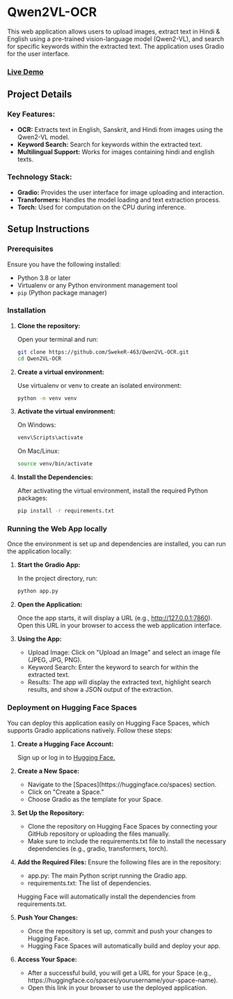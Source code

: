 # Qwen2VL-OCR

This web application allows users to upload images, extract text in Hindi & English using a pre-trained vision-language model (Qwen2-VL), and search for specific keywords within the extracted text. The application uses Gradio for the user interface.

### [Live Demo](https://huggingface.co/spaces/Swekerr/Qwen2VL-OCR)  


## Project Details

### Key Features:
- **OCR:** Extracts text in English, Sanskrit, and Hindi from images using the Qwen2-VL model.
- **Keyword Search:** Search for keywords within the extracted text.
- **Multilingual Support:** Works for images containing hindi and english texts.

### Technology Stack:
- **Gradio:** Provides the user interface for image uploading and interaction.
- **Transformers:** Handles the model loading and text extraction process.
- **Torch:** Used for computation on the CPU during inference.

## Setup Instructions

### Prerequisites
Ensure you have the following installed:
- Python 3.8 or later
- Virtualenv or any Python environment management tool
- `pip` (Python package manager)

### Installation
1. **Clone the repository:**

   Open your terminal and run:
   ```bash
   git clone https://github.com/SwekeR-463/Qwen2VL-OCR.git
   cd Qwen2VL-OCR
   ```

2. **Create a virtual environment:**

   Use virtualenv or venv to create an isolated environment:
   ```bash
   python -m venv venv
   ```

3. **Activate the virtual environment:**

   On Windows:
   ```bash
   venv\Scripts\activate
   ```

   On Mac/Linux:
   ```bash
   source venv/bin/activate
   ```

4. **Install the Dependencies:**

   After activating the virtual environment, install the required Python packages:
   ```bash
   pip install -r requirements.txt
   ```

### Running the Web App locally

Once the environment is set up and dependencies are installed, you can run the application locally:

1. **Start the Gradio App:**
   
   In the project directory, run:
   ```bash
   python app.py
   ```

2. **Open the Application:**
   
   Once the app starts, it will display a URL (e.g., http://127.0.0.1:7860). Open this URL in your browser to access the web application interface.

3. **Using the App:**

   <ul>
      <li>Upload Image: Click on "Upload an Image" and select an image file (JPEG, JPG, PNG).</li>
      <li>Keyword Search: Enter the keyword to search for within the extracted text.</li>
      <li>Results: The app will display the extracted text, highlight search results, and show a JSON output of the extraction.</li>
   </ul>
   

### Deployment on Hugging Face Spaces

You can deploy this application easily on Hugging Face Spaces, which supports Gradio applications natively. Follow these steps:

1. **Create a Hugging Face Account:**

   Sign up or log in to [Hugging Face.](https://huggingface.co/)


2. **Create a New Space:**

   <ul>
      <li>Navigate to the [Spaces](https://huggingface.co/spaces) section.</li>
      <li>Click on "Create a Space."</li>
      <li>Choose Gradio as the template for your Space.</li>
   </ul>

4. **Set Up the Repository:**

   <ul>
      <li>Clone the repository on Hugging Face Spaces by connecting your GitHub repository or uploading the files manually.</li>
      <li>Make sure to include the requirements.txt file to install the necessary dependencies (e.g., gradio, transformers, torch).</li>
   </ul>
   
5. **Add the Required Files:**
   Ensure the following files are in the repository:

   <ul>
      <li>app.py: The main Python script running the Gradio app.</li>
      <li>requirements.txt: The list of dependencies.</li>
   </ul>

   Hugging Face will automatically install the dependencies from requirements.txt.

6. **Push Your Changes:**

   <ul>
      <li>Once the repository is set up, commit and push your changes to Hugging Face.</li>
      <li>Hugging Face Spaces will automatically build and deploy your app.</li>
   </ul>

7. **Access Your Space:**

   <ul>
      <li>After a successful build, you will get a URL for your Space (e.g., https://huggingface.co/spaces/yourusername/your-space-name).</li>
      <li>Open this link in your browser to use the deployed application.</li>
   </ul>
   
